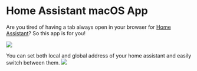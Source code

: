 # Home Assistant macOS App
Are you tired of having a tab always open in your browser for [Home Assistant](https://home-assistant.io)? So this app is for you!

![](https://github.com/moallemi/home-assistant-mac/blob/temp/.github/main.png?raw=true)

You can set both local and global address of your home assistant and easily switch between them.
![](https://github.com/moallemi/home-assistant-mac/blob/temp/.github/preferences.png?raw=true)

